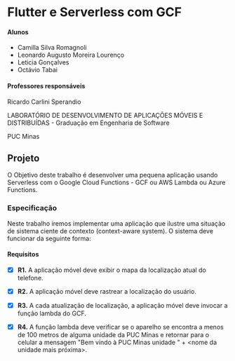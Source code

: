 # Flutter e Serverless com GCF

#### Alunos

- Camilla Silva Romagnoli
- Leonardo Augusto Moreira Lourenço
- Leticia Gonçalves
- Octávio Tabai

#### Professores responsáveis

Ricardo Carlini Sperandio

LABORATÓRIO DE DESENVOLVIMENTO DE APLICAÇÕES MÓVEIS E DISTRIBUÍDAS - Graduação em Engenharia de Software

PUC Minas

## Projeto

 O Objetivo deste trabalho é desenvolver uma pequena aplicação usando Serverless com o  Google Cloud Functions - GCF ou AWS Lambda ou Azure Functions.


### Especificação


Neste trabalho iremos implementar uma aplicação que ilustre uma situação de sistema ciente de contexto (context-aware system). O sistema deve funcionar da seguinte forma:

#### Requisitos

- [X] **R1.** A aplicação móvel deve exibir o mapa da localização atual do telefone.

- [X] **R2.** A aplicação móvel deve rastrear a localização do usuário.

- [X] **R3.** A cada atualização de localização, a aplicação móvel deve invocar a função lambda do GCF.

- [X] **R4.** A função lambda deve verificar se o aparelho se encontra a menos de 100 metros de alguma unidade da PUC Minas e retornar para o celular a mensagem
      "Bem vindo à PUC Minas unidade " + <nome da unidade mais próxima>.

